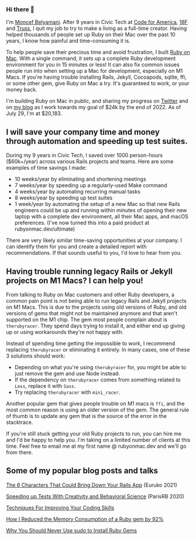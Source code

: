 ### Hi there 👋

I'm [Moncef Belyamani](https://www.moncefbelyamani.com/about/). After 9 years in Civic Tech at [Code for America](https://github.com/codeforamerica), [18F](https://github.com/18F) and [Truss](https://github.com/TrussWorks), I quit my job to try to make a living as a full-time creator. Having helped thousands of people set up Ruby on their Mac over the past 10 years, I know how painful and time-consuming it is. 

To help people save their precious time and avoid frustration, I built [Ruby on Mac](https://www.rubyonmac.dev/?utm_campaign=gh-readme). With a single command, it sets up a complete Ruby development environment for you in 15 minutes or less! It can also fix common issues people run into when setting up a Mac for development, especially on M1 Macs. If you're having trouble installing Rails, Jekyll, Cocoapods, sqlite, ffi, or some other gem, give Ruby on Mac a try. It's guaranteed to work, or your money back.

I'm building Ruby on Mac in public, and sharing my progress on [Twitter](https://twitter.com/monfresh) and on [my blog](https://www.moncefbelyamani.com/tags/business/) as I work towards my goal of $24k by the end of 2022. As of July 29, I'm at $20,183.

## I will save your company time and money through automation and speeding up test suites.

During my 9 years in Civic Tech, I saved over 1000 person-hours ($60k+/year) across various Rails projects and teams. Here are some examples of time savings I made:

- 10 weeks/year by eliminating and shortening meetings
- 7 weeks/year by speeding up a regularly-used Make command
- 4 weeks/year by automating recurring manual tasks 
- 8 weeks/year by speeding up test suites
- 1 week/year by automating the setup of a new Mac so that new Rails engineers could be up and running within minutes of opening their new laptop with a complete dev environment, all their Mac apps, and macOS preferences. (I've now turned this into a paid product at rubyonmac.dev/ultimate)

There are very likely similar time-saving opportunities at your company. I can identify them for you and create a detailed report with recommendations. If that sounds useful to you, I'd love to hear from you.

## Having trouble running legacy Rails or Jekyll projects on M1 Macs? I can help you!
From talking to Ruby on Mac customers and other Ruby developers, a common pain point is not being able to run legacy Rails and Jekyll projects on M1 Macs. This is due to the projects using old versions of Ruby, and old versions of gems that might not be maintained anymore and that aren't supported on the M1 chip. The gem most people complain about is `therubyracer`. They spend days trying to install it, and either end up giving up or using workarounds they're not happy with.

Instead of spending time getting the impossible to work, I recommend replacing `therubyracer` or eliminating it entirely. In many cases, one of these 3 solutions should work:

- Depending on what you're using `therubyracer` for, you might be able to just remove the gem and use Node instead.
- If the dependency on `therubyracer` comes from something related to `Less`, replace it with `Sass`.
- Try replacing `therubyracer` with `mini_racer`.

Another popular gem that gives people trouble on M1 macs is `ffi`, and the most common reason is using an older version of the gem. The general rule of thumb is to update any gem that is the source of the error in the stacktrace.

If you're still stuck getting your old Ruby projects to run, you can hire me and I'd be happy to help you. I'm taking on a limited number of clients at this time. Feel free to email me at my first name @ rubyonmac.dev and we'll go from there.

## Some of my popular blog posts and talks
[The 6 Characters That Could Bring Down Your Rails App](https://www.moncefbelyamani.com/the-6-characters-that-could-bring-down-your-rails-app/) (Euruko 2021)

[Speeding up Tests With Creativity and Behavioral Science](https://www.youtube.com/watch?v=Rs5HBkPkTSA) (ParisRB 2020)

[Techniques For Improving Your Coding Skills](https://www.moncefbelyamani.com/techniques-for-improving-your-coding-skills/)

[How I Reduced the Memory Consumption of a Ruby gem by 92%](https://www.moncefbelyamani.com/a-trip-down-memory-lane-with-derailed-benchmarks/)

[Why You Should Never Use sudo to Install Ruby Gems](https://www.moncefbelyamani.com/why-you-should-never-use-sudo-to-install-ruby-gems/)


<!--
**monfresh/monfresh** is a ✨ _special_ ✨ repository because its `README.md` (this file) appears on your GitHub profile.

Here are some ideas to get you started:

- 🔭 I’m currently working on ...
- 🌱 I’m currently learning ...
- 👯 I’m looking to collaborate on ...
- 🤔 I’m looking for help with ...
- 💬 Ask me about ...
- 📫 How to reach me: ...
- 😄 Pronouns: ...
- ⚡ Fun fact: ...
-->
